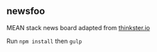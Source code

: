 ## newsfoo

MEAN stack news board adapted from [thinkster.io](https://thinkster.io/mean-stack-tutorial)

Run `npm install` then `gulp`
